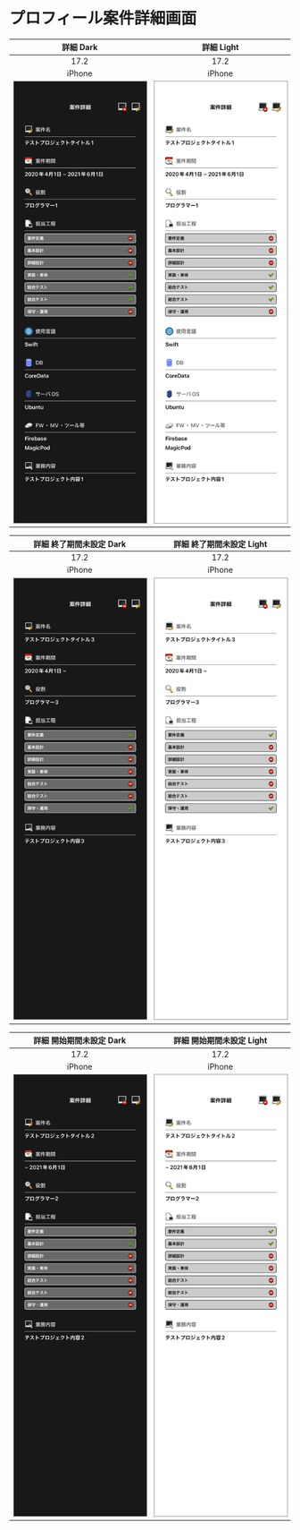 # プロフィール案件詳細画面

|詳細 Dark|詳細 Light|
|:---:|:---:|
|17.2|17.2|
|iPhone|iPhone|
|<img src='../ReferenceImages_64/プロフィール案件詳細画面/testProjectDetailViewController_詳細_Dark_iPhone_17_2_393x852@3x.png' width='250' style='border: 1px solid #999' />|<img src='../ReferenceImages_64/プロフィール案件詳細画面/testProjectDetailViewController_詳細_Light_iPhone_17_2_393x852@3x.png' width='250' style='border: 1px solid #999' />|

|詳細 終了期間未設定 Dark|詳細 終了期間未設定 Light|
|:---:|:---:|
|17.2|17.2|
|iPhone|iPhone|
|<img src='../ReferenceImages_64/プロフィール案件詳細画面/testProjectDetailViewController_詳細_終了期間未設定_Dark_iPhone_17_2_393x852@3x.png' width='250' style='border: 1px solid #999' />|<img src='../ReferenceImages_64/プロフィール案件詳細画面/testProjectDetailViewController_詳細_終了期間未設定_Light_iPhone_17_2_393x852@3x.png' width='250' style='border: 1px solid #999' />|

|詳細 開始期間未設定 Dark|詳細 開始期間未設定 Light|
|:---:|:---:|
|17.2|17.2|
|iPhone|iPhone|
|<img src='../ReferenceImages_64/プロフィール案件詳細画面/testProjectDetailViewController_詳細_開始期間未設定_Dark_iPhone_17_2_393x852@3x.png' width='250' style='border: 1px solid #999' />|<img src='../ReferenceImages_64/プロフィール案件詳細画面/testProjectDetailViewController_詳細_開始期間未設定_Light_iPhone_17_2_393x852@3x.png' width='250' style='border: 1px solid #999' />|

